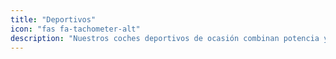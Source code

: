```yaml
---
title: "Deportivos"
icon: "fas fa-tachometer-alt"
description: "Nuestros coches deportivos de ocasión combinan potencia y velocidad. Vive la adrenalina de conducir un vehículo con alma de carreras."
---
```

